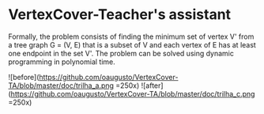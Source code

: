 # VertexCover-Teacher's assistant
Formally, the problem consists of finding the minimum set of vertex V' from a tree graph G = (V, E) that is a subset of V and each vertex of E has at least one endpoint in the set V'. 
The problem can be solved using dynamic programming in polynomial time.

![before](https://github.com/oaugusto/VertexCover-TA/blob/master/doc/trilha_a.png =250x) ![after](https://github.com/oaugusto/VertexCover-TA/blob/master/doc/trilha_c.png =250x)
